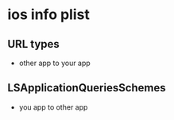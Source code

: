 # ios info plist

## URL types

- other app to your app

## LSApplicationQueriesSchemes

- you app to other app